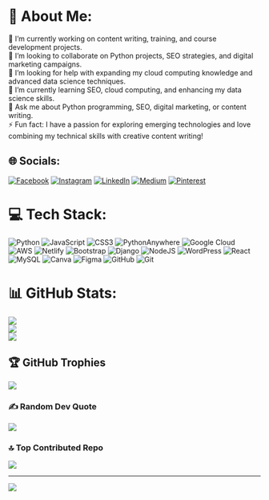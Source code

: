 # 💫 About Me:
🔭 I’m currently working on content writing, training, and course development projects.<br>👯 I’m looking to collaborate on Python projects, SEO strategies, and digital marketing campaigns.<br>🤝 I’m looking for help with expanding my cloud computing knowledge and advanced data science techniques.<br>🌱 I’m currently learning SEO, cloud computing, and enhancing my data science skills.<br>💬 Ask me about Python programming, SEO, digital marketing, or content writing.<br>⚡ Fun fact: I have a passion for exploring emerging technologies and love combining my technical skills with creative content writing!


## 🌐 Socials:
[![Facebook](https://img.shields.io/badge/Facebook-%231877F2.svg?logo=Facebook&logoColor=white)](https://facebook.com/https://www.facebook.com/bijaybikramdahal) [![Instagram](https://img.shields.io/badge/Instagram-%23E4405F.svg?logo=Instagram&logoColor=white)](https://instagram.com/https://www.instagram.com/bijay_bikram_dahal/) [![LinkedIn](https://img.shields.io/badge/LinkedIn-%230077B5.svg?logo=linkedin&logoColor=white)](https://linkedin.com/in/https://www.linkedin.com/in/bijay-bikram-dahal-481952295/) [![Medium](https://img.shields.io/badge/Medium-12100E?logo=medium&logoColor=white)](https://medium.com/@https://medium.com/@bijaybikramdahal) [![Pinterest](https://img.shields.io/badge/Pinterest-%23E60023.svg?logo=Pinterest&logoColor=white)](https://pinterest.com/https://www.pinterest.com/bijaydahal48/) 

# 💻 Tech Stack:
![Python](https://img.shields.io/badge/python-3670A0?style=plastic&logo=python&logoColor=ffdd54) ![JavaScript](https://img.shields.io/badge/javascript-%23323330.svg?style=plastic&logo=javascript&logoColor=%23F7DF1E) ![CSS3](https://img.shields.io/badge/css3-%231572B6.svg?style=plastic&logo=css3&logoColor=white) ![PythonAnywhere](https://img.shields.io/badge/pythonanywhere-%232F9FD7.svg?style=plastic&logo=pythonanywhere&logoColor=151515) ![Google Cloud](https://img.shields.io/badge/GoogleCloud-%234285F4.svg?style=plastic&logo=google-cloud&logoColor=white) ![AWS](https://img.shields.io/badge/AWS-%23FF9900.svg?style=plastic&logo=amazon-aws&logoColor=white) ![Netlify](https://img.shields.io/badge/netlify-%23000000.svg?style=plastic&logo=netlify&logoColor=#00C7B7) ![Bootstrap](https://img.shields.io/badge/bootstrap-%238511FA.svg?style=plastic&logo=bootstrap&logoColor=white) ![Django](https://img.shields.io/badge/django-%23092E20.svg?style=plastic&logo=django&logoColor=white) ![NodeJS](https://img.shields.io/badge/node.js-6DA55F?style=plastic&logo=node.js&logoColor=white) ![WordPress](https://img.shields.io/badge/WordPress-%23117AC9.svg?style=plastic&logo=WordPress&logoColor=white) ![React](https://img.shields.io/badge/react-%2320232a.svg?style=plastic&logo=react&logoColor=%2361DAFB) ![MySQL](https://img.shields.io/badge/mysql-4479A1.svg?style=plastic&logo=mysql&logoColor=white) ![Canva](https://img.shields.io/badge/Canva-%2300C4CC.svg?style=plastic&logo=Canva&logoColor=white) ![Figma](https://img.shields.io/badge/figma-%23F24E1E.svg?style=plastic&logo=figma&logoColor=white) ![GitHub](https://img.shields.io/badge/github-%23121011.svg?style=plastic&logo=github&logoColor=white) ![Git](https://img.shields.io/badge/git-%23F05033.svg?style=plastic&logo=git&logoColor=white)
# 📊 GitHub Stats:
![](https://github-readme-stats.vercel.app/api?username=bijaybikramdahal&theme=tokyonight&hide_border=true&include_all_commits=true&count_private=false)<br/>
![](https://github-readme-streak-stats.herokuapp.com/?user=bijaybikramdahal&theme=tokyonight&hide_border=true)<br/>
![](https://github-readme-stats.vercel.app/api/top-langs/?username=bijaybikramdahal&theme=tokyonight&hide_border=true&include_all_commits=true&count_private=false&layout=compact)

## 🏆 GitHub Trophies
![](https://github-profile-trophy.vercel.app/?username=bijaybikramdahal&theme=algolia&no-frame=false&no-bg=false&margin-w=4)

### ✍️ Random Dev Quote
![](https://quotes-github-readme.vercel.app/api?type=vetical&theme=dark)

### 🔝 Top Contributed Repo
![](https://github-contributor-stats.vercel.app/api?username=bijaybikramdahal&limit=5&theme=cobalt&combine_all_yearly_contributions=true)

---
[![](https://visitcount.itsvg.in/api?id=bijaybikramdahal&icon=0&color=9)](https://visitcount.itsvg.in)

<!-- Proudly created with GPRM ( https://gprm.itsvg.in ) -->
